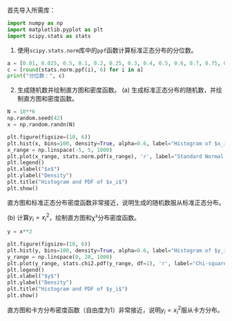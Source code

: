 首先导入所需库：
```python
import numpy as np
import matplotlib.pyplot as plt
import scipy.stats as stats
```

1. 使用`scipy.stats.norm`库中的`ppf`函数计算标准正态分布的分位数。

```python
a = [0.01, 0.025, 0.5, 0.1, 0.2, 0.25, 0.3, 0.4, 0.5, 0.6, 0.7, 0.75, 0.8, 0.9, 0.95, 0.975, 0.995]
c = [round(stats.norm.ppf(i), 6) for i in a]
print("分位数：", c)
```

2. 生成随机数并绘制直方图和密度函数。
(a) 生成标准正态分布的随机数，并绘制直方图和密度函数。

```python
N = 10**6
np.random.seed(42)
x = np.random.randn(N)

plt.figure(figsize=(10, 6))
plt.hist(x, bins=100, density=True, alpha=0.6, label="Histogram of $x_i$")
x_range = np.linspace(-5, 5, 1000)
plt.plot(x_range, stats.norm.pdf(x_range), 'r', label="Standard Normal PDF")
plt.legend()
plt.xlabel("$x$")
plt.ylabel("Density")
plt.title("Histogram and PDF of $x_i$")
plt.show()
```

直方图和标准正态分布密度函数非常接近，说明生成的随机数服从标准正态分布。

(b) 计算$y_i = x_i^2$，绘制直方图和χ²分布密度函数。

```python
y = x**2

plt.figure(figsize=(10, 6))
plt.hist(y, bins=100, density=True, alpha=0.6, label="Histogram of $y_i$")
y_range = np.linspace(0, 20, 1000)
plt.plot(y_range, stats.chi2.pdf(y_range, df=1), 'r', label="Chi-squared PDF (df=1)")
plt.legend()
plt.xlabel("$y$")
plt.ylabel("Density")
plt.title("Histogram and PDF of $y_i$")
plt.show()
```

直方图和卡方分布密度函数（自由度为1）非常接近，说明$y_i = x_i^2$服从卡方分布。
